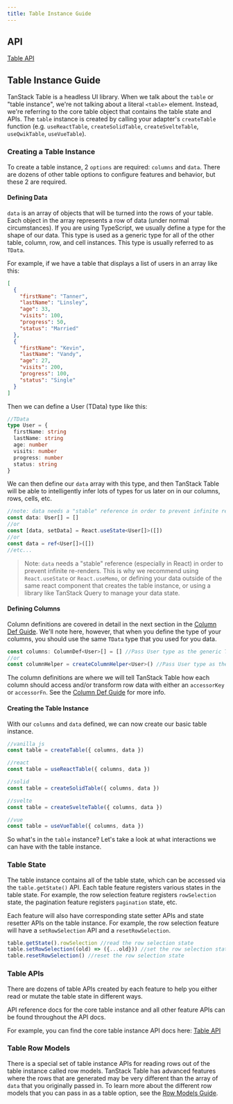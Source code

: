 ```yaml
---
title: Table Instance Guide
---
```


## API

[Table API](../api/core/table)

## Table Instance Guide

TanStack Table is a headless UI library. When we talk about the `table` or "table instance", we're not talking about a literal `<table>` element. Instead, we're referring to the core table object that contains the table state and APIs. The `table` instance is created by calling your adapter's `createTable` function (e.g. `useReactTable`, `createSolidTable`, `createSvelteTable`, `useQwikTable`, `useVueTable`).

### Creating a Table Instance

To create a table instance, 2 `options` are required: `columns` and `data`. There are dozens of other table options to configure features and behavior, but these 2 are required.

#### Defining Data

`data` is an array of objects that will be turned into the rows of your table. Each object in the array represents a row of data (under normal circumstances). If you are using TypeScript, we usually define a type for the shape of our data. This type is used as a generic type for all of the other table, column, row, and cell instances. This type is usually referred to as `TData`.

For example, if we have a table that displays a list of users in an array like this:

```json
[
  {
    "firstName": "Tanner",
    "lastName": "Linsley",
    "age": 33,
    "visits": 100,
    "progress": 50,
    "status": "Married"
  },
  {
    "firstName": "Kevin",
    "lastName": "Vandy",
    "age": 27,
    "visits": 200,
    "progress": 100,
    "status": "Single"
  }
]
```

Then we can define a User (TData) type like this:

```ts
//TData
type User = {
  firstName: string
  lastName: string
  age: number
  visits: number
  progress: number
  status: string
}
```

We can then define our `data` array with this type, and then TanStack Table will be able to intelligently infer lots of types for us later on in our columns, rows, cells, etc.

```ts
//note: data needs a "stable" reference in order to prevent infinite re-renders
const data: User[] = []
//or
const [data, setData] = React.useState<User[]>([])
//or
const data = ref<User[]>([])
//etc...
```

> Note: `data` needs a "stable" reference (especially in React) in order to prevent infinite re-renders. This is why we recommend using `React.useState` or `React.useMemo`, or defining your data outside of the same react component that creates the table instance, or using a library like TanStack Query to manage your data state.

#### Defining Columns

Column definitions are covered in detail in the next section in the [Column Def Guide](./guide/column-defs). We'll note here, however, that when you define the type of your columns, you should use the same `TData` type that you used for you data.

```ts
const columns: ColumnDef<User>[] = [] //Pass User type as the generic TData type
//or
const columnHelper = createColumnHelper<User>() //Pass User type as the generic TData type
```

The column definitions are where we will tell TanStack Table how each column should access and/or transform row data with either an `accessorKey` or `accessorFn`. See the [Column Def Guide](./guide/column-defs#creating-accessor-columns) for more info.

#### Creating the Table Instance

With our `columns` and `data` defined, we can now create our basic table instance.

```ts
//vanilla js
const table = createTable({ columns, data })

//react
const table = useReactTable({ columns, data })

//solid
const table = createSolidTable({ columns, data })

//svelte
const table = createSvelteTable({ columns, data })

//vue
const table = useVueTable({ columns, data })
```

So what's in the `table` instance? Let's take a look at what interactions we can have with the table instance.

### Table State

The table instance contains all of the table state, which can be accessed via the `table.getState()` API. Each table feature registers various states in the table state. For example, the row selection feature registers `rowSelection` state, the pagination feature registers `pagination` state, etc.

Each feature will also have corresponding state setter APIs and state resetter APIs on the table instance. For example, the row selection feature will have a `setRowSelection` API and a `resetRowSelection`.

```ts
table.getState().rowSelection //read the row selection state
table.setRowSelection((old) => ({...old})) //set the row selection state
table.resetRowSelection() //reset the row selection state
```

### Table APIs

There are dozens of table APIs created by each feature to help you either read or mutate the table state in different ways.

API reference docs for the core table instance and all other feature APIs can be found throughout the API docs.

For example, you can find the core table instance API docs here: [Table API](../api/core/table#table-api)

### Table Row Models

There is a special set of table instance APIs for reading rows out of the table instance called row models. TanStack Table has advanced features where the rows that are generated may be very different than the array of `data` that you originally passed in. To learn more about the different row models that you can pass in as a table option, see the [Row Models Guide](./guide/row-models).
